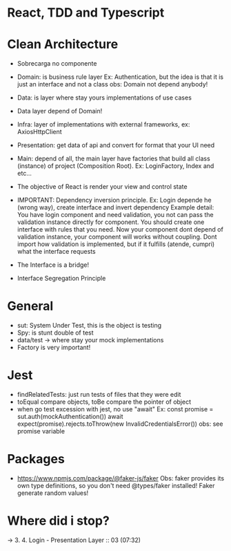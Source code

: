 # React, TDD and Typescript

# Clean Architecture 

- Sobrecarga no componente
- Domain: is business rule layer
    Ex: Authentication, but the idea is that it is just an interface and not a class
obs: Domain not depend anybody!
- Data: is layer where stay yours implementations of use cases
- Data layer depend of Domain!
- Infra: layer of implementations with external frameworks, ex: AxiosHttpClient
- Presentation: get data of api and convert for format that your UI need
- Main: depend of all, the main layer have factories that build all class (instance) of project (Composition Root). Ex: LoginFactory, Index and etc...
- The objective of React is render your view and control state

- IMPORTANT: Dependency inversion principle. Ex: Login depende he (wrong way), create interface and invert dependency
Example detail: You have login component and need validation, you not can pass the validation instance directly for component. You should create one interface with rules that you need. Now your component dont depend of validation instance, your component will works without coupling. 
Dont import how validation is implemented, but if it fulfills (atende, cumpri) what the interface requests 

- The Interface is a bridge!
- Interface Segregation Principle

# General
- sut: System Under Test, this is the object is testing
- Spy: is stunt double of test
- data/test -> where stay your mock implementations
- Factory is very important!

# Jest
- findRelatedTests: just run tests of files that they were edit
- toEqual compare objects, toBe compare the pointer of object
- when go test excession with jest, no use "await"
Ex: 
const promise = sut.auth(mockAuthentication())
await expect(promise).rejects.toThrow(new InvalidCredentialsError())
obs: see promise variable

# Packages
- https://www.npmjs.com/package/@faker-js/faker
Obs: faker provides its own type definitions, so you don't need @types/faker installed!
Faker generate random values!

# Where did i stop?
-> 3. 4. Login - Presentation Layer :: 03 (07:32)
